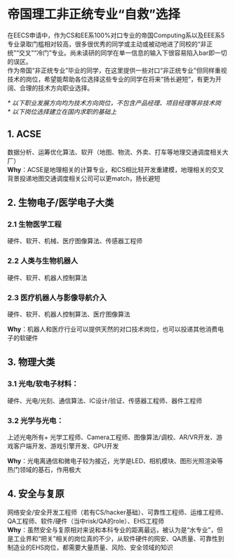 # 帝国理工非正统专业“自救”选择  
在EECS申请中，作为CS和EE系100%对口专业的帝国Computing系以及EEE系5专业录取门槛相对较高，很多很优秀的同学或主动或被动地进了同校的“非正统”“交叉”“冷门”专业。尚未读研的同学在单一信息的输入下很容易陷入bar即一切的误区。  
作为帝国“非正统专业”毕业的同学，在这里提供一些对口“非正统专业”但同样重视技术的岗位，希望能帮助各位选择这些专业的同学在将来“扬长避短”，有更为开阔、合理的技术方向职业选择。  

_* 以下职业发展方向均为技术方向岗位，不包含产品经理、项目经理等非技术岗_  
_* 以下岗位选择建立在国内求职的基础上_

## 1. ACSE
数据分析、运筹优化算法、软开（地图、物流、外卖、打车等地理交通调度相关大厂）  
**Why**：ACSE是地理相关的计算专业，和CS相比轻开发重建模，地理相关的交叉背景投递地图交通调度相关公司可以更match，扬长避短

## 2. 生物电子/医学电子大类  
### 2.1 生物医学工程
硬件、软开、机械、医疗图像算法、传感器工程师  
### 2.2 人类与生物机器人
硬件、软开、机器人控制算法  
### 2.3 医疗机器人与影像导航介入
硬件、软开、机器人控制算法、医疗图像算法  

**Why**：机器人和医疗行业可以提供天然的对口技术岗位，也可以投递其他消费电子的软硬件

## 3. 物理大类
### 3.1 光电/软电子材料：
硬件、光电/光刻、通信算法、IC设计/验证、传感器工程师、器件工程师
### 3.2 光学与光电：
上述光电所有+ 光学工程师、Camera工程师、图像算法/调校、AR/VR开发、游戏客户端开发、游戏引擎开发、GPU开发  

**Why**：光电离通信和微电子较为接近，光学是LED、相机模块、图形光照渲染等热门领域的基石，作用极大  

## 4. 安全与复原
网络安全/安全开发工程师（若有CS/hacker基础）、可靠性工程师、运维工程师、QA工程师、软件/硬件（当中risk/QA的role）、EHS工程师  
**Why**：虽然安全与复原相对来说和本科专业的距离最远，被认为是“水专业”，但是工业界和“把关”相关的岗位真的不少，从软件硬件的网安、QA质量、可靠性到制造业的EHS岗位，都需要大量质量、风险、安全领域的知识  

